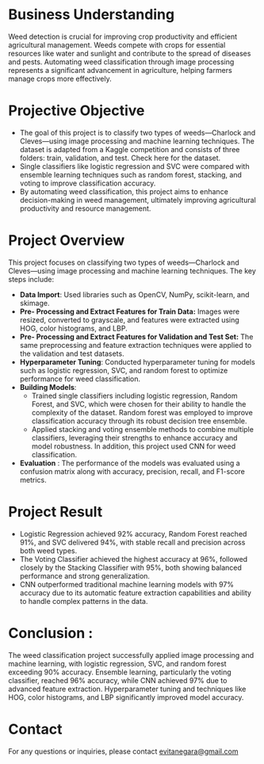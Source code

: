 # Business Understanding 
Weed detection is crucial for improving crop productivity and efficient agricultural management. Weeds compete with crops for essential resources like water and sunlight and contribute to the spread of diseases and pests. Automating weed classification through image processing represents a significant advancement in agriculture, helping farmers manage crops more effectively. 

# Projective Objective 
- The goal of this project is to classify two types of weeds—Charlock and Cleves—using image processing and machine learning techniques. The dataset is adapted from a Kaggle competition and consists of three folders: train, validation, and test. Check here for the dataset.
- Single classifiers like logistic regression and SVC were compared with ensemble learning techniques such as random forest, stacking, and voting to improve classification accuracy.
- By automating weed classification, this project aims to enhance decision-making in weed management, ultimately improving agricultural productivity and resource management.

# Project Overview 
This project focuses on classifying two types of weeds—Charlock and Cleves—using image processing and machine learning techniques. The key steps include:
- **Data Import**: Used libraries such as OpenCV, NumPy, scikit-learn, and skimage.
- **Pre- Processing and Extract Features for Train Data:** Images were resized, converted to grayscale, and features were extracted using HOG, color histograms, and LBP.
- **Pre- Processing and Extract Features for Validation and Test Set:**
The same preprocessing and feature extraction techniques were applied to the validation and test datasets.
- **Hyperparameter Tuning**: Conducted hyperparameter tuning for models such as logistic regression, SVC, and random forest to optimize performance for weed classification.
- **Building Models**:
  - Trained single classifiers including logistic regression, Random Forest,  and SVC, which were chosen for their ability to handle the complexity of the dataset. Random forest was employed to improve classification accuracy through its robust decision tree ensemble.
  - Applied stacking and voting ensemble methods to combine multiple classifiers, leveraging their strengths to enhance accuracy and model robustness. In addition, this project used CNN for weed classification. 
- **Evaluation** : The performance of the models was evaluated using a confusion matrix along with accuracy, precision, recall, and F1-score metrics.

# Project Result
-	Logistic Regression achieved 92% accuracy, Random Forest reached 91%, and SVC delivered 94%, with stable recall and precision across both weed types.
-	The Voting Classifier achieved the highest accuracy at 96%, followed closely by the Stacking Classifier with 95%, both showing balanced performance and strong generalization.
-	CNN outperformed traditional machine learning models with 97% accuracy due to its automatic feature extraction capabilities and ability to handle complex patterns in the data.
  
# Conclusion : 
The weed classification project successfully applied image processing and machine learning, with logistic regression, SVC, and random forest exceeding 90% accuracy. Ensemble learning, particularly the voting classifier, reached 96% accuracy, while CNN achieved 97% due to advanced feature extraction. Hyperparameter tuning and techniques like HOG, color histograms, and LBP significantly improved model accuracy.

# Contact
For any questions or inquiries, please contact evitanegara@gmail.com
